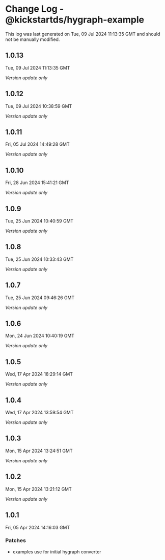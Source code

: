 # Change Log - @kickstartds/hygraph-example

This log was last generated on Tue, 09 Jul 2024 11:13:35 GMT and should not be manually modified.

## 1.0.13
Tue, 09 Jul 2024 11:13:35 GMT

_Version update only_

## 1.0.12
Tue, 09 Jul 2024 10:38:59 GMT

_Version update only_

## 1.0.11
Fri, 05 Jul 2024 14:49:28 GMT

_Version update only_

## 1.0.10
Fri, 28 Jun 2024 15:41:21 GMT

_Version update only_

## 1.0.9
Tue, 25 Jun 2024 10:40:59 GMT

_Version update only_

## 1.0.8
Tue, 25 Jun 2024 10:33:43 GMT

_Version update only_

## 1.0.7
Tue, 25 Jun 2024 09:46:26 GMT

_Version update only_

## 1.0.6
Mon, 24 Jun 2024 10:40:19 GMT

_Version update only_

## 1.0.5
Wed, 17 Apr 2024 18:29:14 GMT

_Version update only_

## 1.0.4
Wed, 17 Apr 2024 13:59:54 GMT

_Version update only_

## 1.0.3
Mon, 15 Apr 2024 13:24:51 GMT

_Version update only_

## 1.0.2
Mon, 15 Apr 2024 13:21:12 GMT

_Version update only_

## 1.0.1
Fri, 05 Apr 2024 14:16:03 GMT

### Patches

- examples use for initial hygraph converter

